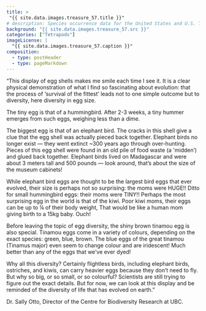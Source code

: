 ```yaml
---
title: >
 "{{ site.data.images.treasure_57.title }}"
# description: Species occurrence data for the United States and U.S. Territories.
background: "{{ site.data.images.treasure_57.src }}"
categories: ["Tetrapods"]
imageLicense: |
  "{{ site.data.images.treasure_57.caption }}"
composition:
  - type: postHeader
  - type: pageMarkdown
---
```


“This display of egg shells makes me smile each time I see it. It is a clear physical demonstration of what I find so fascinating about evolution: that the process of ‘survival of the fittest’ leads not to one simple outcome but to diversity, here diversity in egg size.

The tiny egg is that of a hummingbird. After 2-3 weeks, a tiny hummer emerges from such eggs, weighing less than a dime.

The biggest egg is that of an elephant bird. The cracks in this shell give a clue that the egg shell was actually pieced back together. Elephant birds no longer exist — they went extinct ~300 years ago through over-hunting. Pieces of this egg shell were found in an old pile of food waste (a 'midden’) and glued back together. Elephant birds lived on Madagascar and were about 3 meters tall and 500 pounds — look around, that’s about the size of the museum cabinets!

While elephant bird eggs are thought to be the largest bird eggs that ever evolved, their size is perhaps not so surprising: the moms were HUGE!! Ditto for small hummingbird eggs: their moms were TINY!! Perhaps the most surprising egg in the world is that of the kiwi. Poor kiwi moms, their eggs can be up to ¼ of their body weight, That would be like a human mom giving birth to a 15kg baby. Ouch!

Before leaving the topic of egg diversity, the shiny brown tinamou egg is also special. Tinamou eggs come in a variety of colours, depending on the exact species: green, blue, brown. The blue eggs of the great tinamou (Tinamus major) even seem to change colour and are iridescent! Much better than any of the eggs that we’ve ever dyed!

Why all this diversity? Certainly flightless birds, including elephant birds, ostriches, and kiwis, can carry heavier eggs because they don’t need to fly. But why so big, or so small, or so colourful? Scientists are still trying to figure out the exact details. But for now, we can look at this display and be reminded of the diversity of life that has evolved on earth.”

Dr. Sally Otto, Director of the Centre for Biodiversity Research at UBC.
